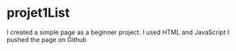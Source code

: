 # projet1List
I created a simple page as a beginner project.
I used HTML and JavaScript
I pushed the page on Github
